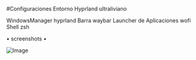 #Configuraciones Entorno Hyprland ultraliviano

WindowsManager              hyprland
Barra                       waybar
Launcher de Aplicaciones    wofi
Shell 	                    zsh

• screenshots •

![Image](https://github.com/user-attachments/assets/e800666d-a561-46bd-b198-3cdb1044d038)
